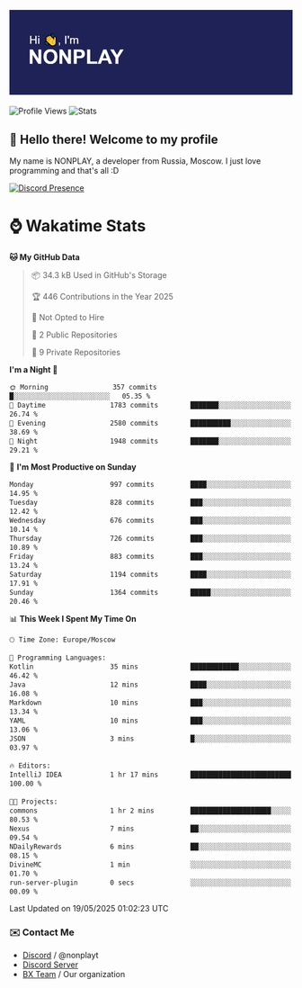 ![Discord Presence](./header.png)
<br></br>
![Profile Views](https://komarev.com/ghpvc/?username=NONPLAYT&color=blue&style=for-the-badge)
![Stats](https://img.shields.io/badge/0%25-OPTIMIZED-orange?style=for-the-badge)


## :wave: Hello there! Welcome to my profile

My name is NONPLAY, a developer from Russia, Moscow. I just love programming and that's all :D

[![Discord Presence](https://lanyard.cnrad.dev/api/597087584090587177?showDisplayName=true)](https://discord.com/users/597087584090587177) 

# ⌚ Wakatime Stats

<!--START_SECTION:waka-->
**🐱 My GitHub Data** 

> 📦 34.3 kB Used in GitHub's Storage 
 > 
> 🏆 446 Contributions in the Year 2025
 > 
> 🚫 Not Opted to Hire
 > 
> 📜 2 Public Repositories 
 > 
> 🔑 9 Private Repositories 
 > 
**I'm a Night 🦉** 

```text
🌞 Morning                357 commits         █░░░░░░░░░░░░░░░░░░░░░░░░   05.35 % 
🌆 Daytime                1783 commits        ███████░░░░░░░░░░░░░░░░░░   26.74 % 
🌃 Evening                2580 commits        ██████████░░░░░░░░░░░░░░░   38.69 % 
🌙 Night                  1948 commits        ███████░░░░░░░░░░░░░░░░░░   29.21 % 
```
📅 **I'm Most Productive on Sunday** 

```text
Monday                   997 commits         ████░░░░░░░░░░░░░░░░░░░░░   14.95 % 
Tuesday                  828 commits         ███░░░░░░░░░░░░░░░░░░░░░░   12.42 % 
Wednesday                676 commits         ███░░░░░░░░░░░░░░░░░░░░░░   10.14 % 
Thursday                 726 commits         ███░░░░░░░░░░░░░░░░░░░░░░   10.89 % 
Friday                   883 commits         ███░░░░░░░░░░░░░░░░░░░░░░   13.24 % 
Saturday                 1194 commits        ████░░░░░░░░░░░░░░░░░░░░░   17.91 % 
Sunday                   1364 commits        █████░░░░░░░░░░░░░░░░░░░░   20.46 % 
```


📊 **This Week I Spent My Time On** 

```text
🕑︎ Time Zone: Europe/Moscow

💬 Programming Languages: 
Kotlin                   35 mins             ████████████░░░░░░░░░░░░░   46.42 % 
Java                     12 mins             ████░░░░░░░░░░░░░░░░░░░░░   16.08 % 
Markdown                 10 mins             ███░░░░░░░░░░░░░░░░░░░░░░   13.34 % 
YAML                     10 mins             ███░░░░░░░░░░░░░░░░░░░░░░   13.06 % 
JSON                     3 mins              █░░░░░░░░░░░░░░░░░░░░░░░░   03.97 % 

🔥 Editors: 
IntelliJ IDEA            1 hr 17 mins        █████████████████████████   100.00 % 

🐱‍💻 Projects: 
commons                  1 hr 2 mins         ████████████████████░░░░░   80.53 % 
Nexus                    7 mins              ██░░░░░░░░░░░░░░░░░░░░░░░   09.54 % 
NDailyRewards            6 mins              ██░░░░░░░░░░░░░░░░░░░░░░░   08.15 % 
DivineMC                 1 min               ░░░░░░░░░░░░░░░░░░░░░░░░░   01.70 % 
run-server-plugin        0 secs              ░░░░░░░░░░░░░░░░░░░░░░░░░   00.09 % 
```


 Last Updated on 19/05/2025 01:02:23 UTC
<!--END_SECTION:waka-->

### ✉️ Contact Me

- [Discord](https://discord.com/users/597087584090587177) / @nonplayt
- [Discord Server](https://discord.gg/qNyybSSPm5)
- [BX Team](https://github.com/BX-Team) / Our organization
